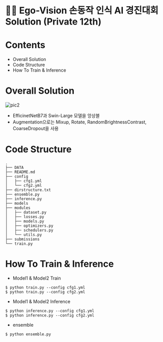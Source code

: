 # ✋🏻 Ego-Vision 손동작 인식 AI 경진대회 Solution (Private 12th)

# Contents

* Overall Solution
* Code Structure
* How To Train & Inference

# Overall Solution

![pic2](https://user-images.githubusercontent.com/25663769/137305744-efacd02c-23a7-48ae-a222-04b0a4841ff8.png)

* EfficinetNetB7과 Swin-Large 모델을 앙상블
* Augmentation으로는 Mixup, Rotate, RandomBrightnessContrast, CoarseDropout을 사용

# Code Structure

```
.
├── DATA
├── README.md
├── config
│   ├── cfg1.yml
│   └── cfg2.yml
├── dirstructure.txt
├── ensemble.py
├── inference.py
├── models
├── modules
│   ├── dataset.py
│   ├── losses.py
│   ├── models.py
│   ├── optimizers.py
│   ├── schedulers.py
│   └── utils.py
├── submissions
└── train.py
```

# How To Train & Inference

* Model1 & Model2 Train
```
$ python train.py --config cfg1.yml
$ python train.py --config cfg2.yml
```

* Model1 & Model2 Inference 
```
$ python inference.py --config cfg1.yml
$ python inference.py --config cfg2.yml
```


* ensemble
```
$ python ensemble.py
```
